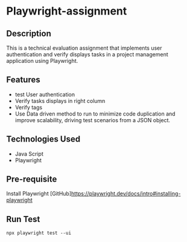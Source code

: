 # Playwright-assignment

## Description
This is a technical evaluation assignment that implements user authentication and verify displays tasks in a project management application using Playwright.

## Features
- test User authentication
- Verify tasks displays in right column
- Verify tags
- Use Data driven method to run to minimize code duplication and improve scalability, driving test scenarios from a JSON object.

## Technologies Used
- Java Script
- Playwright

## Pre-requisite
Install Playwright [GitHub]https://playwright.dev/docs/intro#installing-playwright

## Run Test
`npx playwright test --ui`
